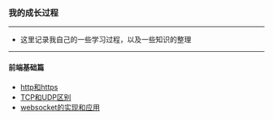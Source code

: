 ### 我的成长过程
********
+ 这里记录我自己的一些学习过程，以及一些知识的整理
*******
#### 前端基础篇
 + [http和https](https://github.com/beiweidaochenaili/lingxiao.github.io/issues/1)
 + [TCP和UDP区别](https://github.com/beiweidaochenaili/lingxiao.github.io/issues/2)
 + [websocket的实现和应用](https://github.com/beiweidaochenaili/lingxiao.github.io/issues/3)
